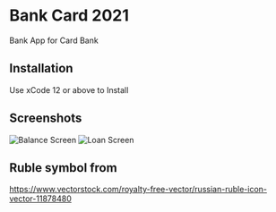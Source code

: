 # Bank Card 2021

Bank App for Card Bank 

## Installation 

Use xCode 12 or above to Install 

## Screenshots 

![Balance Screen](https://github.com/KirProto/BankCard/tree/main/BankCard/Screenshots/Screenshot01.png?raw=true)
![Loan Screen](https://github.com/KirProto/BankCard/tree/main/BankCard/Screenshots/Screenshot02.png?raw=true)

## Ruble symbol from 
https://www.vectorstock.com/royalty-free-vector/russian-ruble-icon-vector-11878480
